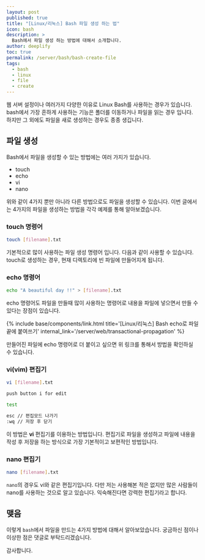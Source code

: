 ```yaml
---
layout: post
published: true
title: "[Linux/리눅스] Bash 파일 생성 하는 법"
icon: bash
description: >
  Bash에서 파일 생성 하는 방법에 대해서 소개합니다.
author: deeplify
toc: true
permalink: /server/bash/bash-create-file
tags:
  - bash
  - linux
  - file
  - create
---
```


웹 서버 설정이나 여러가지 다양한 이유로 Linux Bash를 사용하는 경우가 있습니다. bash에서 가장 흔하게 사용하는 기능은 폴더를 이동하거나 파일을 읽는 경우 입니다. 하지만 그 외에도 파일을 새로 생성하는 경우도 종종 생깁니다.

## 파일 생성

Bash에서 파일을 생성할 수 있는 방법에는 여러 가지가 있습니다.

- touch
- echo
- vi
- nano 

위와 같이 4가지 뿐만 아니라 다른 방법으로도 파일을 생성할 수 있습니다. 이번 글에서는 4가지의 파일을 생성하는 방법을 각각 예제를 통해 알아보겠습니다.

### touch 명령어

```bash
touch [filename].txt
```

기본적으로 많이 사용하는 파일 생성 명령어 입니다. 다음과 같이 사용할 수 있습니다. touch로 생성하는 경우, 현재 디렉토리에 빈 파일에 만들어지게 됩니다.

### echo 명령어

```bash
echo "A beautiful day !!" > [filename].txt
```

echo 명령어도 파일을 만들때 많이 사용하는 명령어로 내용을 파일에 넣으면서 만들 수 있다는 장점이 있습니다.

{% include base/components/link.html title='[Linux/리눅스] Bash echo로 파일 끝에 붙여쓰기' internal_link='/server/web/transactional-propagation' %}

만들어진 파일에 echo 명령어로 더 붙이고 싶으면 위 링크를 통해서 방법을 확인하실 수 있습니다.

### vi(vim) 편집기

```bash
vi [filename].txt

push button i for edit

test

esc // 편집모드 나가기
:wq // 저장 후 닫기
```

이 방법은 **vi** 편집기를 이용하는 방법입니다. 편집기로 파일을 생성하고 파일에 내용을 작성 후 저장을 하는 방식으로 가장 기본적이고 보편적인 방법입니다.

### nano 편집기

```bash
nano [filename].txt
```

`nano`의 경우도 vi와 같은 편집기입니다. 다만 저는 사용해본 적은 없지만 많은 사람들이 nano를 사용하는 것으로 알고 있습니다. 익숙해진다면 강력한 편집기라고 합니다.

## 맺음

이렇게 `bash`에서 파일을 만드는 4가지 방법에 대해서 알아보았습니다. 궁금하신 점이나 이상한 점은 댓글로 부탁드리겠습니다.

감사합니다.
